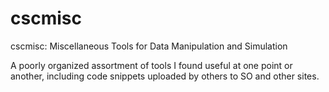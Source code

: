 # cscmisc
cscmisc: Miscellaneous Tools for Data Manipulation and Simulation

A poorly organized assortment of tools I found useful at one point or another, including code snippets uploaded by others to SO and other sites.
